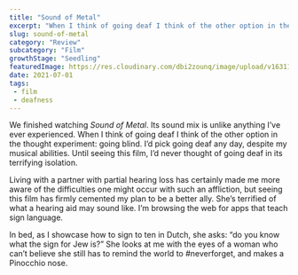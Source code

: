 ```yaml
--- 
title: "Sound of Metal"
excerpt: "When I think of going deaf I think of the other option in the thought experiment: going blind."
slug: sound-of-metal
category: "Review"
subcategory: "Film"
growthStage: "Seedling"
featuredImage: https://res.cloudinary.com/dbi2zounq/image/upload/v1631177293/titles/sound-of-metal_jdirhp.png
date: 2021-07-01
tags:
 - film
 - deafness
---   
```

We finished watching _Sound of Metal_. Its sound mix is unlike anything I’ve ever experienced. When I think of going deaf I think of the other option in the thought experiment: going blind. I’d pick going deaf any day, despite my musical abilities. Until seeing this film, I’d never thought of going deaf in its terrifying isolation. 

Living with a partner with partial hearing loss has certainly made me more aware of the difficulties one might occur with such an affliction, but seeing this film has firmly cemented my plan to be a better ally. She’s terrified of what a hearing aid may sound like. I’m browsing the web for apps that teach sign language. 

In bed, as I showcase how to sign to ten in Dutch, she asks: “do you know what the sign for Jew is?” She looks at me with the eyes of a woman who can’t believe she still has to remind the world to #neverforget, and makes a Pinocchio nose. 